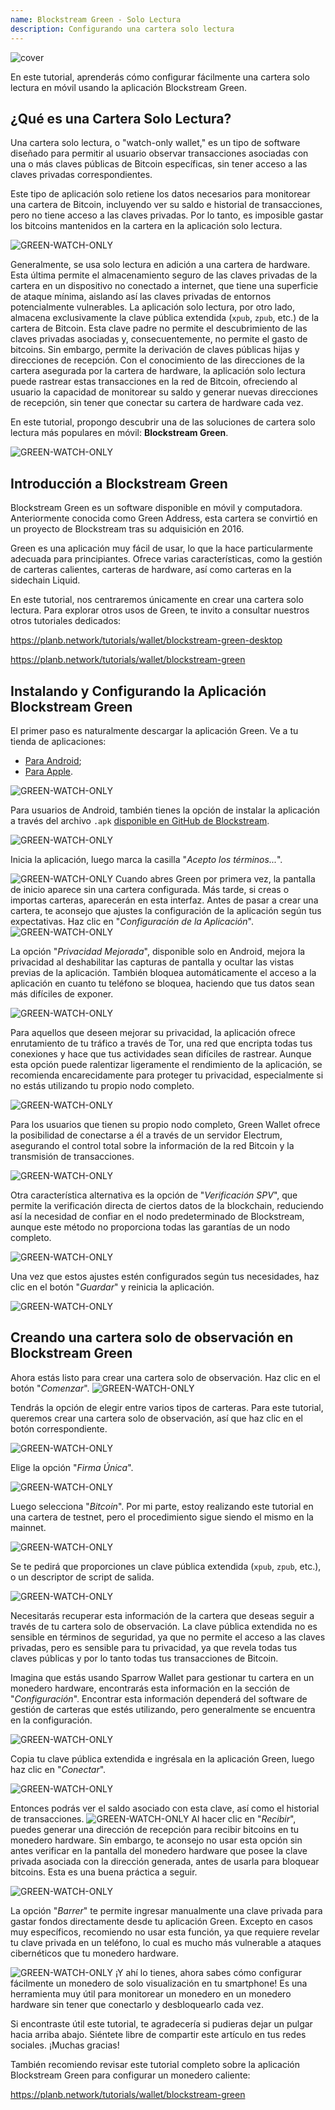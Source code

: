 ```yaml
---
name: Blockstream Green - Solo Lectura
description: Configurando una cartera solo lectura
---
```

![cover](assets/cover.webp)

En este tutorial, aprenderás cómo configurar fácilmente una cartera solo lectura en móvil usando la aplicación Blockstream Green.

## ¿Qué es una Cartera Solo Lectura?

Una cartera solo lectura, o "watch-only wallet," es un tipo de software diseñado para permitir al usuario observar transacciones asociadas con una o más claves públicas de Bitcoin específicas, sin tener acceso a las claves privadas correspondientes.

Este tipo de aplicación solo retiene los datos necesarios para monitorear una cartera de Bitcoin, incluyendo ver su saldo e historial de transacciones, pero no tiene acceso a las claves privadas. Por lo tanto, es imposible gastar los bitcoins mantenidos en la cartera en la aplicación solo lectura.

![GREEN-WATCH-ONLY](assets/fr/01.webp)

Generalmente, se usa solo lectura en adición a una cartera de hardware. Esta última permite el almacenamiento seguro de las claves privadas de la cartera en un dispositivo no conectado a internet, que tiene una superficie de ataque mínima, aislando así las claves privadas de entornos potencialmente vulnerables. La aplicación solo lectura, por otro lado, almacena exclusivamente la clave pública extendida (`xpub`, `zpub`, etc.) de la cartera de Bitcoin. Esta clave padre no permite el descubrimiento de las claves privadas asociadas y, consecuentemente, no permite el gasto de bitcoins. Sin embargo, permite la derivación de claves públicas hijas y direcciones de recepción. Con el conocimiento de las direcciones de la cartera asegurada por la cartera de hardware, la aplicación solo lectura puede rastrear estas transacciones en la red de Bitcoin, ofreciendo al usuario la capacidad de monitorear su saldo y generar nuevas direcciones de recepción, sin tener que conectar su cartera de hardware cada vez.

En este tutorial, propongo descubrir una de las soluciones de cartera solo lectura más populares en móvil: **Blockstream Green**.

![GREEN-WATCH-ONLY](assets/fr/02.webp)

## Introducción a Blockstream Green

Blockstream Green es un software disponible en móvil y computadora. Anteriormente conocida como Green Address, esta cartera se convirtió en un proyecto de Blockstream tras su adquisición en 2016.

Green es una aplicación muy fácil de usar, lo que la hace particularmente adecuada para principiantes. Ofrece varias características, como la gestión de carteras calientes, carteras de hardware, así como carteras en la sidechain Liquid.

En este tutorial, nos centraremos únicamente en crear una cartera solo lectura. Para explorar otros usos de Green, te invito a consultar nuestros otros tutoriales dedicados:

https://planb.network/tutorials/wallet/blockstream-green-desktop

https://planb.network/tutorials/wallet/blockstream-green

## Instalando y Configurando la Aplicación Blockstream Green
El primer paso es naturalmente descargar la aplicación Green. Ve a tu tienda de aplicaciones:
- [Para Android](https://play.google.com/store/apps/details?id=com.greenaddress.greenbits_android_wallet);
- [Para Apple](https://apps.apple.com/us/app/green-bitcoin-wallet/id1402243590).

![GREEN-WATCH-ONLY](assets/fr/03.webp)

Para usuarios de Android, también tienes la opción de instalar la aplicación a través del archivo `.apk` [disponible en GitHub de Blockstream](https://github.com/Blockstream/green_android/releases).

![GREEN-WATCH-ONLY](assets/fr/04.webp)

Inicia la aplicación, luego marca la casilla "*Acepto los términos...*".

![GREEN-WATCH-ONLY](assets/fr/05.webp)
Cuando abres Green por primera vez, la pantalla de inicio aparece sin una cartera configurada. Más tarde, si creas o importas carteras, aparecerán en esta interfaz. Antes de pasar a crear una cartera, te aconsejo que ajustes la configuración de la aplicación según tus expectativas. Haz clic en "*Configuración de la Aplicación*".
![GREEN-WATCH-ONLY](assets/fr/06.webp)

La opción "*Privacidad Mejorada*", disponible solo en Android, mejora la privacidad al deshabilitar las capturas de pantalla y ocultar las vistas previas de la aplicación. También bloquea automáticamente el acceso a la aplicación en cuanto tu teléfono se bloquea, haciendo que tus datos sean más difíciles de exponer.

![GREEN-WATCH-ONLY](assets/fr/07.webp)

Para aquellos que deseen mejorar su privacidad, la aplicación ofrece enrutamiento de tu tráfico a través de Tor, una red que encripta todas tus conexiones y hace que tus actividades sean difíciles de rastrear. Aunque esta opción puede ralentizar ligeramente el rendimiento de la aplicación, se recomienda encarecidamente para proteger tu privacidad, especialmente si no estás utilizando tu propio nodo completo.

![GREEN-WATCH-ONLY](assets/fr/08.webp)

Para los usuarios que tienen su propio nodo completo, Green Wallet ofrece la posibilidad de conectarse a él a través de un servidor Electrum, asegurando el control total sobre la información de la red Bitcoin y la transmisión de transacciones.

![GREEN-WATCH-ONLY](assets/fr/09.webp)

Otra característica alternativa es la opción de "*Verificación SPV*", que permite la verificación directa de ciertos datos de la blockchain, reduciendo así la necesidad de confiar en el nodo predeterminado de Blockstream, aunque este método no proporciona todas las garantías de un nodo completo.

![GREEN-WATCH-ONLY](assets/fr/10.webp)

Una vez que estos ajustes estén configurados según tus necesidades, haz clic en el botón "*Guardar*" y reinicia la aplicación.

![GREEN-WATCH-ONLY](assets/fr/11.webp)

## Creando una cartera solo de observación en Blockstream Green
Ahora estás listo para crear una cartera solo de observación. Haz clic en el botón "*Comenzar*".
![GREEN-WATCH-ONLY](assets/fr/12.webp)

Tendrás la opción de elegir entre varios tipos de carteras. Para este tutorial, queremos crear una cartera solo de observación, así que haz clic en el botón correspondiente.

![GREEN-WATCH-ONLY](assets/fr/13.webp)

Elige la opción "*Firma Única*".

![GREEN-WATCH-ONLY](assets/fr/14.webp)

Luego selecciona "*Bitcoin*". Por mi parte, estoy realizando este tutorial en una cartera de testnet, pero el procedimiento sigue siendo el mismo en la mainnet.

![GREEN-WATCH-ONLY](assets/fr/15.webp)

Se te pedirá que proporciones un clave pública extendida (`xpub`, `zpub`, etc.), o un descriptor de script de salida.

![GREEN-WATCH-ONLY](assets/fr/16.webp)

Necesitarás recuperar esta información de la cartera que deseas seguir a través de tu cartera solo de observación. La clave pública extendida no es sensible en términos de seguridad, ya que no permite el acceso a las claves privadas, pero es sensible para tu privacidad, ya que revela todas tus claves públicas y por lo tanto todas tus transacciones de Bitcoin.

Imagina que estás usando Sparrow Wallet para gestionar tu cartera en un monedero hardware, encontrarás esta información en la sección de "*Configuración*". Encontrar esta información dependerá del software de gestión de carteras que estés utilizando, pero generalmente se encuentra en la configuración.

![GREEN-WATCH-ONLY](assets/fr/17.webp)

Copia tu clave pública extendida e ingrésala en la aplicación Green, luego haz clic en "*Conectar*".

![GREEN-WATCH-ONLY](assets/fr/18.webp)

Entonces podrás ver el saldo asociado con esta clave, así como el historial de transacciones.
![GREEN-WATCH-ONLY](assets/fr/19.webp)
Al hacer clic en "*Recibir*", puedes generar una dirección de recepción para recibir bitcoins en tu monedero hardware. Sin embargo, te aconsejo no usar esta opción sin antes verificar en la pantalla del monedero hardware que posee la clave privada asociada con la dirección generada, antes de usarla para bloquear bitcoins. Esta es una buena práctica a seguir.

![GREEN-WATCH-ONLY](assets/fr/20.webp)

La opción "*Barrer*" te permite ingresar manualmente una clave privada para gastar fondos directamente desde tu aplicación Green. Excepto en casos muy específicos, recomiendo no usar esta función, ya que requiere revelar tu clave privada en un teléfono, lo cual es mucho más vulnerable a ataques cibernéticos que tu monedero hardware.

![GREEN-WATCH-ONLY](assets/fr/21.webp)
¡Y ahí lo tienes, ahora sabes cómo configurar fácilmente un monedero de solo visualización en tu smartphone! Es una herramienta muy útil para monitorear un monedero en un monedero hardware sin tener que conectarlo y desbloquearlo cada vez.

Si encontraste útil este tutorial, te agradecería si pudieras dejar un pulgar hacia arriba abajo. Siéntete libre de compartir este artículo en tus redes sociales. ¡Muchas gracias!

También recomiendo revisar este tutorial completo sobre la aplicación Blockstream Green para configurar un monedero caliente:

https://planb.network/tutorials/wallet/blockstream-green